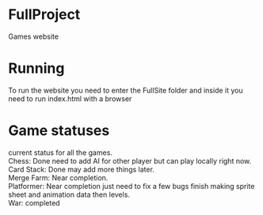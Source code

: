 # FullProject
Games website
# Running
To run the website you need to enter the FullSite folder and inside it you need to run index.html with a browser
# Game statuses
current status for all the games.  
Chess: Done need to add AI for other player but can play locally right now.  
Card Stack: Done may add more things later.  
Merge Farm: Near completion.  
Platformer: Near completion just need to fix a few bugs finish making sprite sheet and animation data then levels.  
War: completed
